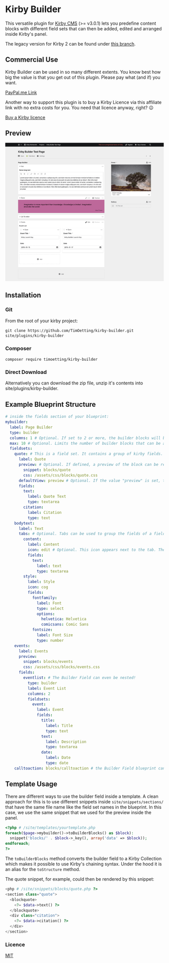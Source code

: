 # Kirby Builder

This versatile plugin for [Kirby CMS](https://a.paddle.com/v2/click/1129/38717?link=1170) (>= v3.0.1) lets you predefine content blocks with different field sets that can then be added, edited and arranged inside Kirby's panel.

The legacy version for Kirby 2 can be found under [this branch](https://github.com/TimOetting/kirby-builder/tree/kirby_v2).

## Commercial Use

Kirby Builder can be used in so many different extents. You know best how big the value is that you get out of this plugin. Please pay what (and if) you want.

[PayPal.me Link](https://www.paypal.me/TimOetting/10)

Another way to support this plugin is to buy a Kirby Licence via this affiliate link with no extra costs for you. You need that licence anyway, right? :wink:

[Buy a Kirby licence](https://a.paddle.com/v2/click/1129/38717?link=1170)

## Preview

![Kirby Builder Screenshot](https://raw.githubusercontent.com/TimOetting/kirby-builder/master/PREVIEW.png)

## Installation

### Git

From the root of your kirby project:

```
git clone https://github.com/TimOetting/kirby-builder.git site/plugins/kirby-builder
```

### Composer

```
composer require timoetting/kirby-builder
```

### Direct Download

Alternatively you can download the zip file, unzip it's contents into site/plugins/kirby-builder.

## Example Blueprint Structure

```yaml
# inside the fields section of your blueprint:
mybuilder:
  label: Page Builder
  type: builder
  columns: 1 # Optional. If set to 2 or more, the builder blocks will be placed in a grid.
  max: 10 # Optional. Limits the number of builder blocks that can be added.
  fieldsets:
    quote: # This is a field set. It contains a group of kirby fields. The user can select from these sets to build the content.
      label: Quote
      preview: # Optional. If defined, a preview of the block can be rendered by the specified snippet from within the snippets folder.
        snippet: blocks/quote
        css: /assets/css/blocks/quote.css
      defaultView: preview # Optional. If the value "preview" is set, the block will show the preview when the page is loaded in the panel. If the value is a tab name, the respective tab is preselected when the page is loaded. Newly created blocks ignore this value and have the edit mode or the first tab preselected.
      fields:
        text:
          label: Quote Text
          type: textarea
        citation:
          label: Citation
          type: text
    bodytext:
      label: Text
      tabs: # Optional. Tabs can be used to group the fields of a field set. In this example, we use one tab to contain the content related fields and one for styling settings. It makes no difference for the content handling in the template if there are tabs or not.
        content:
          label: Content
          icon: edit # Optional. This icon appears next to the tab. The icon name can be chosen from the Kirby's icon set getkirby.com/docs/reference/ui/icon
          fields:
            text:
              label: text
              type: textarea
        style:
          label: Style
          icon: cog
          fields:
            fontfamily:
              label: Font
              type: select
              options:
                helvetica: Helvetica
                comicsans: Comic Sans
            fontsize:
              label: Font Size
              type: number
    events:
      label: Events
      preview:
        snippet: blocks/events
        css: /assets/css/blocks/events.css
      fields:
        eventlist: # The Builder Field can even be nested!
          type: builder
          label: Event List
          columns: 2
          fieldsets:
            event:
              label: Event
              fields:
                title:
                  label: Title
                  type: text
                text:
                  label: Description
                  type: textarea
                date:
                  label: Date
                  type: date
    calltoaction: blocks/calltoaction # the Builder Field blueprint can be rather complex. It is therefore recommended to organize your fieldsets in single files. This example would take the content of the file /site/blueprints/blocks/calltoaction.yml and use it for the fieldset "calltoaction".
```

## Template Usage

There are different ways to use the builder field inside a template. A clean approach for this is to use different snippets inside `site/snippets/sections/` that have the same file name like the field set names in the blueprint. In this case, we use the same snippet that we used for the preview inside the panel.

```php
<?php # /site/templates/yourtemplate.php
foreach($page->mybuilder()->toBuilderBlocks() as $block):
  snippet('blocks/' . $block->_key(), array('data' => $block));
endforeach;
?>
```

The `toBuilderBlocks` method converts the builder field to a Kirby Collection which makes it possible to use Kirby's chaining syntax. Under the hood it is an alias for the `toStructure` method.

The quote snippet, for example, could then be rendered by this snippet:

```php
<php # /site/snippets/blocks/quote.php ?>
<section class="quote">
  <blockquote>
    <?= $data->text() ?>
  </blockquote>
  <div class="citation">
    <?= $data->citation() ?>
  </div>
</section>
```

### Licence

[MIT](https://opensource.org/licenses/MIT)
